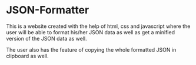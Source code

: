 # JSON-Formatter

This is a website created with the help of html, css and javascript where the user will be able to format his/her JSON data as well as get a minified version of the JSON data as well.

The user also has the feature of copying the whole formatted JSON in clipboard as well.
